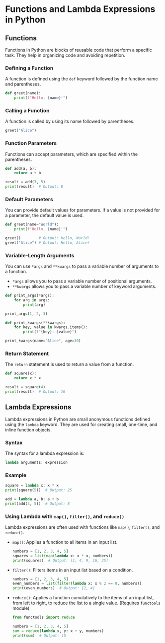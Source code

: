 # Functions and Lambda Expressions in Python

## Functions

Functions in Python are blocks of reusable code that perform a specific task. They help in organizing code and avoiding repetition.

### Defining a Function

A function is defined using the `def` keyword followed by the function name and parentheses.

```python
def greet(name):
    print(f"Hello, {name}!")
```

### Calling a Function

A function is called by using its name followed by parentheses.

```python
greet("Alice")
```

### Function Parameters

Functions can accept parameters, which are specified within the parentheses.

```python
def add(a, b):
    return a + b

result = add(3, 5)
print(result)  # Output: 8
```

### Default Parameters

You can provide default values for parameters. If a value is not provided for a parameter, the default value is used.

```python
def greet(name="World"):
    print(f"Hello, {name}!")

greet()        # Output: Hello, World!
greet("Alice") # Output: Hello, Alice!
```

### Variable-Length Arguments

You can use `*args` and `**kwargs` to pass a variable number of arguments to a function.

- `*args` allows you to pass a variable number of positional arguments.
- `**kwargs` allows you to pass a variable number of keyword arguments.

```python
def print_args(*args):
    for arg in args:
        print(arg)

print_args(1, 2, 3)

def print_kwargs(**kwargs):
    for key, value in kwargs.items():
        print(f"{key}: {value}")

print_kwargs(name="Alice", age=30)
```

### Return Statement

The `return` statement is used to return a value from a function.

```python
def square(x):
    return x * x

result = square(4)
print(result)  # Output: 16
```

## Lambda Expressions

Lambda expressions in Python are small anonymous functions defined using the `lambda` keyword. They are used for creating small, one-time, and inline function objects.

### Syntax

The syntax for a lambda expression is:

```python
lambda arguments: expression
```

### Example

```python
square = lambda x: x * x
print(square(5))  # Output: 25

add = lambda a, b: a + b
print(add(3, 5))  # Output: 8
```

### Using Lambda with `map()`, `filter()`, and `reduce()`

Lambda expressions are often used with functions like `map()`, `filter()`, and `reduce()`.

- `map()`: Applies a function to all items in an input list.

  ```python
  numbers = [1, 2, 3, 4, 5]
  squares = list(map(lambda x: x * x, numbers))
  print(squares)  # Output: [1, 4, 9, 16, 25]
  ```

- `filter()`: Filters items in an input list based on a condition.

  ```python
  numbers = [1, 2, 3, 4, 5]
  even_numbers = list(filter(lambda x: x % 2 == 0, numbers))
  print(even_numbers)  # Output: [2, 4]
  ```

- `reduce()`: Applies a function cumulatively to the items of an input list, from left to right, to reduce the list to a single value. (Requires `functools` module)

  ```python
  from functools import reduce

  numbers = [1, 2, 3, 4, 5]
  sum = reduce(lambda x, y: x + y, numbers)
  print(sum)  # Output: 15
  ```
